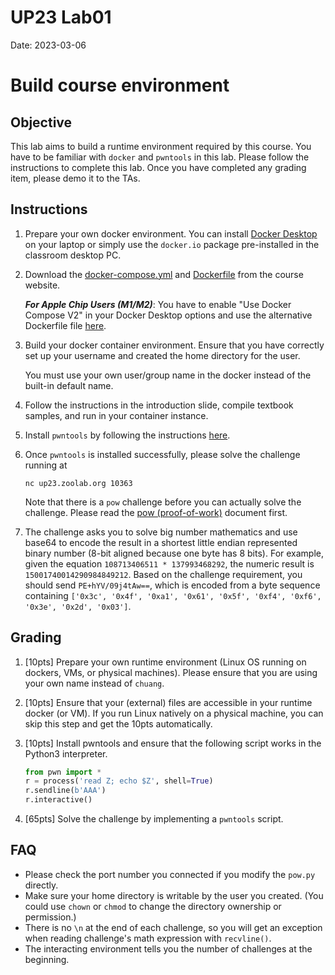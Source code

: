 UP23 Lab01
==========

Date: 2023-03-06


# Build course environment

## Objective

This lab aims to build a runtime environment required by this course. You have to be familiar with `docker` and `pwntools` in this lab. Please follow the instructions to complete this lab. Once you have completed any grading item, please demo it to the TAs.

## Instructions

1. Prepare your own docker environment. You can install [Docker Desktop](https://www.docker.com/products/docker-desktop/) on your laptop or simply use the `docker.io` package pre-installed in the classroom desktop PC.

1. Download the [docker-compose.yml](https://people.cs.nctu.edu.tw/~chuang/courses/unixprog/resources/ubuntu/docker-compose.yml) and [Dockerfile](https://people.cs.nctu.edu.tw/~chuang/courses/unixprog/resources/ubuntu/Dockerfile) from the course website.

   ***For Apple Chip Users (M1/M2)***: You have to enable "Use Docker Compose V2" in your Docker Desktop options and use the alternative Dockerfile file [here](https://people.cs.nctu.edu.tw/~chuang/courses/unixprog/resources/ubuntu/m1/Dockerfile).

1. Build your docker container environment. Ensure that you have correctly set up your username and created the home directory for the user.

   You must use your own user/group name in the docker instead of the built-in default name.

1. Follow the instructions in the introduction slide, compile textbook samples, and run in your container instance. 

1. Install `pwntools` by following the instructions [here](https://md.zoolab.org/s/EleTCdAQ5).

1. Once `pwntools` is installed successfully, please solve the challenge running at 
   ```
   nc up23.zoolab.org 10363
   ```
   Note that there is a `pow` challenge before you can actually solve the challenge. Please read the [pow (proof-of-work)](https://md.zoolab.org/s/EHSmQ0szV) document first.

1. The challenge asks you to solve big number mathematics and use base64 to encode the result in a shortest little endian represented binary number (8-bit aligned because one byte has 8 bits). For example, given the equation `108713406511 * 137993468292`, the numeric result is `15001740014290984849212`. Based on the challenge requirement, you should send `PE+hYV/09j4tAw==`, which is encoded from a byte sequence containing `['0x3c', '0x4f', '0xa1', '0x61', '0x5f', '0xf4', '0xf6', '0x3e', '0x2d', '0x03']`.

## Grading

1. [10pts] Prepare your own runtime environment (Linux OS running on dockers, VMs, or physical machines). Please ensure that you are using your own name instead of `chuang`.

1. [10pts] Ensure that your (external) files are accessible in your runtime docker (or VM). If you run Linux natively on a physical machine, you can skip this step and get the 10pts automatically.

1. [10pts] Install pwntools and ensure that the following script works in the Python3 interpreter.

   ```python
   from pwn import *
   r = process('read Z; echo $Z', shell=True)
   r.sendline(b'AAA')
   r.interactive()
   ```

1. [65pts] Solve the challenge by implementing a `pwntools` script.


## FAQ
* Please check the port number you connected if you modify the `pow.py` directly.
* Make sure your home directory is writable by the user you created. (You could use `chown` or `chmod` to change the directory ownership or permission.)
* There is no `\n` at the end of each challenge, so you will get an exception when reading challenge's math expression with `recvline()`.
* The interacting environment tells you the number of challenges at the beginning.
